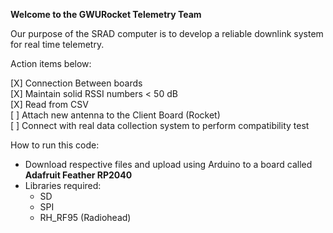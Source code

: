 **Welcome to the GWURocket Telemetry Team**

Our purpose of the SRAD computer is to develop a reliable 
downlink system for real time telemetry.

Action items below:

  [X] Connection Between boards <br/>
  [X] Maintain solid RSSI numbers < 50 dB <br/>
  [X] Read from CSV <br/>
  [ ] Attach new antenna to the Client Board (Rocket) <br/>
  [ ] Connect with real data collection system to perform compatibility test <br/>


How to run this code:
  - Download respective files and upload using Arduino to a board called **Adafruit Feather RP2040**
  - Libraries required:
    - SD
    - SPI
    - RH_RF95 (Radiohead)

